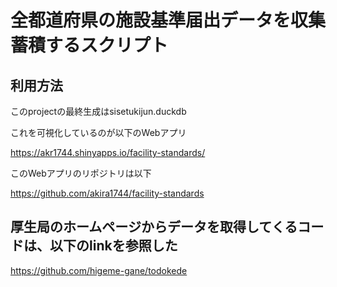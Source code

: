 # 全都道府県の施設基準届出データを収集蓄積するスクリプト

## 利用方法

このprojectの最終生成はsisetukijun.duckdb

これを可視化しているのが以下のWebアプリ

https://akr1744.shinyapps.io/facility-standards/

このWebアプリのリポジトリは以下

https://github.com/akira1744/facility-standards

## 厚生局のホームページからデータを取得してくるコードは、以下のlinkを参照した

https://github.com/higeme-gane/todokede
